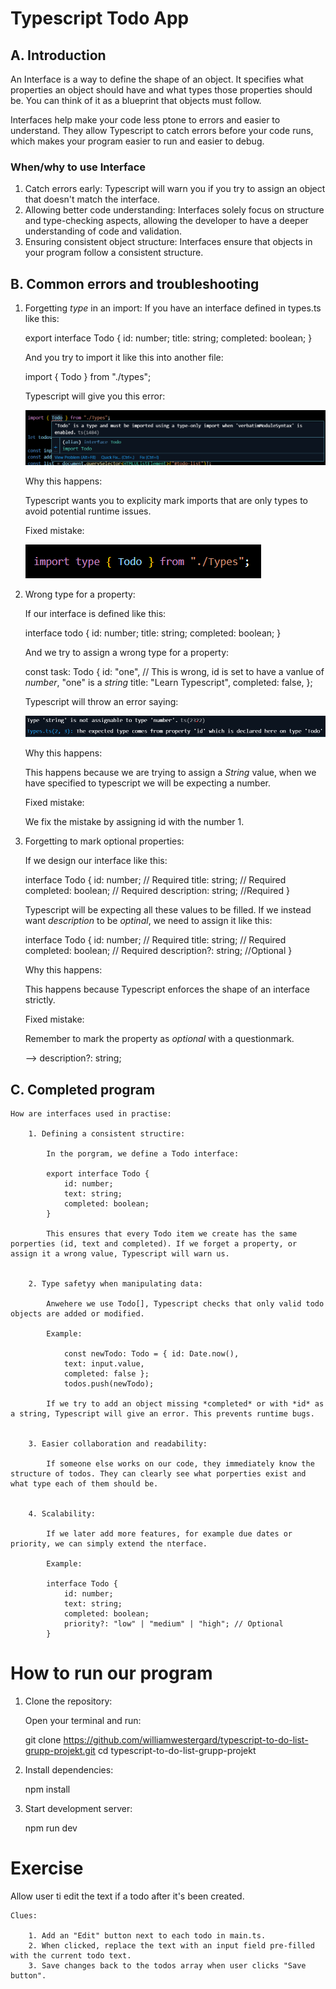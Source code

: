 # Typescript Todo App

## A. Introduction
An Interface is a way to define the shape of an object. It specifies what properties an object should have and what types those properties should be. You can think of it as a blueprint that objects must follow. 

Interfaces help make your code less ptone to errors and easier to understand. They allow Typescript to catch errors before your code runs, which makes your program easier to run and easier to debug. 

### When/why to use Interface
1. Catch errors early:
    Typescript will warn you if you try to assign an object that doesn't match the interface. 
2. Allowing better code understanding:
    Interfaces solely focus on structure and type-checking aspects, allowing the developer to have a deeper understanding of code and validation.
3. Ensuring consistent object structure:
    Interfaces ensure that objects in your program follow a consistent structure.


## B. Common errors and troubleshooting
1. Forgetting *type* in an import:
    If you have an interface defined in types.ts like this:

    export interface Todo {
        id: number;
        title: string;
        completed: boolean;
    }

    And you try to import it like this into another file:

    import { Todo } from "./types"; 

    Typescript will give you this error:

    ![type-only import error](<Screenshot 2025-09-02 102650.png>)


    Why this happens:

    Typescript wants you to explicity mark imports that are only types to avoid potential runtime issues.

    Fixed mistake:

    ![fixed import](<Screenshot 2025-09-02 103216.png>)


2. Wrong type for a property:

    If our interface is defined like this:

    interface todo {
        id: number;
        title: string;
        completed: boolean;
    }

    And we try to assign a wrong type for a property:

    const task: Todo {
        id: "one",       // This is wrong, id is set to have a vanlue of *number*, "one" is a *string*
        title: "Learn Typescript",
        completed: false,
    };

    Typescript will throw an error saying:

    ![error message wnen assigning string value to expected nuumber](image.png)


    Why this happens:

    This happens because we are trying to assign a *String* value, when we have specified to typescript we will be expecting a number.

    Fixed mistake:

    We fix the mistake by assigning id with the number 1.


3. Forgetting to mark optional properties:

    If we design our interface like this:

    interface Todo {
        id: number;                 // Required
        title: string;              // Required
        completed: boolean;         // Required 
        description: string;        //Required
    }

    Typescript will be expecting all these values to be filled. If we instead want *description* to be *optinal*, we need to assign it like this:

      interface Todo {
        id: number;                 // Required
        title: string;              // Required
        completed: boolean;         // Required 
        description?: string;       //Optional
    }

    Why this happens:

    This happens because Typescript enforces the shape of an interface strictly.

    Fixed mistake:

    Remember to mark the property as *optional* with a questionmark.

    --> description?: string;


## C. Completed program

    How are interfaces used in practise:

        1. Defining a consistent structire:

            In the porgram, we define a Todo interface:

            export interface Todo {
                id: number;
                text: string;
                completed: boolean;
            }

            This ensures that every Todo item we create has the same porperties (id, text and completed). If we forget a property, or assign it a wrong value, Typescript will warn us. 


        2. Type safetyy when manipulating data:

            Anwehere we use Todo[], Typescript checks that only valid todo objects are added or modified. 

            Example:

                const newTodo: Todo = { id: Date.now(), 
                text: input.value, 
                completed: false };
                todos.push(newTodo);

            If we try to add an object missing *completed* or with *id* as a string, Typescript will give an error. This prevents runtime bugs. 


        3. Easier collaboration and readability:

            If someone else works on our code, they immediately know the structure of todos. They can clearly see what porperties exist and what type each of them should be. 

        
        4. Scalability:

            If we later add more features, for example due dates or priority, we can simply extend the nterface.

            Example:

            interface Todo {
                id: number;
                text: string;
                completed: boolean;
                priority?: "low" | "medium" | "high"; // Optional
            }



# How to run our program

1. Clone the repository:

    Open your terminal and run:

    git clone https://github.com/williamwestergard/typescript-to-do-list-grupp-projekt.git
    cd typescript-to-do-list-grupp-projekt

2. Install dependencies:

    npm install

3. Start development server:

    npm run dev



# Exercise

Allow user ti edit the text if a todo after it's been created.

    Clues:

        1. Add an "Edit" button next to each todo in main.ts.
        2. When clicked, replace the text with an input field pre-filled with the current todo text. 
        3. Save changes back to the todos array when user clicks "Save button".







